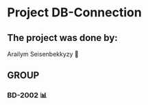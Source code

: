 # Project DB-Connection
## The project was done by:
Arailym Seisenbekkyzy 💫

## GROUP 
### BD-2002 📊
